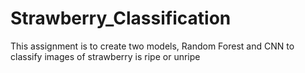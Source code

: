 # Strawberry_Classification
This assignment is to create two models, Random Forest and CNN to classify images of strawberry is ripe or unripe
